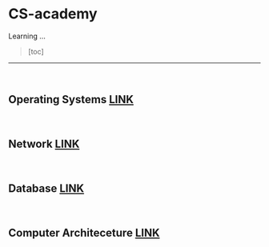 # CS-academy





Learning ...

> [toc]
>



--------

<br>

## Operating Systems [LINK](https://github.com/Dinoryong/CS-academy/tree/main/OS)



<br>

## Network [LINK](https://github.com/Dinoryong/CS-academy/tree/main/NW)



<br>

## Database [LINK](https://github.com/Dinoryong/CS-academy/tree/main/DB)



<br>

## Computer Architeceture [LINK](https://github.com/Dinoryong/CS-academy/tree/main/AT)



<br>